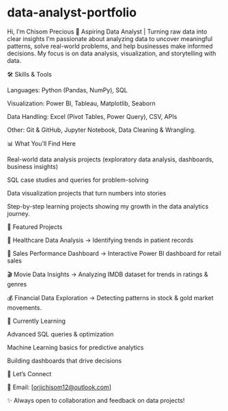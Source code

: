 # data-analyst-portfolio
Hi, I’m Chisom Precious 🔎 Aspiring Data Analyst | Turning raw data into clear insights  I’m passionate about analyzing data to uncover meaningful patterns, solve real-world problems, and help businesses make informed decisions. My focus is on data analysis, visualization, and storytelling with data.

🛠️ Skills & Tools

Languages: Python (Pandas, NumPy), SQL

Visualization: Power BI, Tableau, Matplotlib, Seaborn

Data Handling: Excel (Pivot Tables, Power Query), CSV, APIs

Other: Git & GitHub, Jupyter Notebook, Data Cleaning & Wrangling.


📊 What You’ll Find Here

Real-world data analysis projects (exploratory data analysis, dashboards, business insights)

SQL case studies and queries for problem-solving

Data visualization projects that turn numbers into stories

Step-by-step learning projects showing my growth in the data analytics journey.


📂 Featured Projects

🏥 Healthcare Data Analysis → Identifying trends in patient records

🛒 Sales Performance Dashboard → Interactive Power BI dashboard for retail sales

🎬 Movie Data Insights → Analyzing IMDB dataset for trends in ratings & genres

💰 Financial Data Exploration → Detecting patterns in stock & gold market movements.


🌱 Currently Learning

Advanced SQL queries & optimization

Machine Learning basics for predictive analytics

Building dashboards that drive decisions


🤝 Let’s Connect

📧 Email: [orjichisom12@outlook.com]

✨ Always open to collaboration and feedback on data projects!
